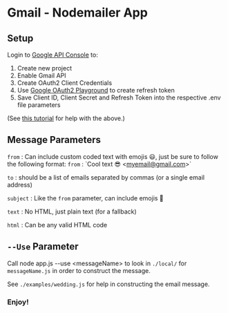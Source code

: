 # Gmail - Nodemailer App

## Setup

Login to [Google API Console](https://console.developer.google.com) to:

1. Create new project
2. Enable Gmail API
3. Create OAuth2 Client Credentials
4. Use [Google OAuth2 Playground](https://developers.google.com/oauthplayground) to create refresh token
5. Save Client ID, Client Secret and Refresh Token into the respective .env file parameters

(See [this tutorial](https://medium.com/@nickroach_50526/sending-emails-with-node-js-using-smtp-gmail-and-oauth2-316fe9c790a1) for help with the above.)

## Message Parameters

`from` : Can include custom coded text with emojis 😃, just be sure to follow the following format: `from` : \`Cool text 😎 \<myemail@gmail.com\>\`

`to` : should be a list of emails separated by commas (or a single email address)

`subject` : Like the `from` parameter, can include emojis 🚀

`text` : No HTML, just plain text (for a fallback)

`html` : Can be any valid HTML code

## `--Use` Parameter

Call node app.js --use \<messageName\> to look in `./local/` for `messageName.js` in order to construct the message.

See `./examples/wedding.js` for help in constructing the email message.

### Enjoy!
